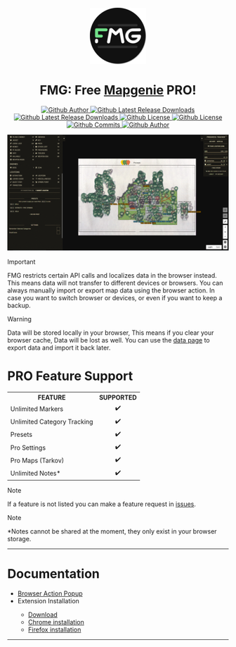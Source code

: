 <p align="center">
  <img src="./src/icons/fmg-icon-128.png" />
  <h1 align="center">FMG: Free <a href="https://mapgenie.io">Mapgenie</a> PRO!</h1>
</p>
<p align="center">
    <a href="https://github.com/V1P3R-FMG">
        <img alt="Github Author" src="https://img.shields.io/badge/dynamic/json?url=https%3A%2F%2Fraw.githubusercontent.com%2FV1P3R-FMG%2Ffree-map-genie%2Fmain%2Fpackage.json&query=%24.author&label=author" />
    </a>
    <a href="https://github.com/V1P3R-FMG/free-map-genie/releases">
        <img alt="Github Latest Release Downloads" src="https://img.shields.io/github/downloads/V1P3R-FMG/free-map-genie/total" />
    </a>
    <a href="https://github.com/V1P3R-FMG/free-map-genie/releases">
        <img alt="Github Latest Release Downloads" src="https://shields.io/github/downloads/V1P3R-FMG/free-map-genie/latest/total?logo=github" />
    </a>
    <a href="https://github.com/V1P3R-FMG/free-map-genie/blob/main/LICENSE">
        <img alt="Github License" src="https://shields.io/github/license/V1P3R-FMG/free-map-genie?logo=github" />
    </a>
    <a href="https://github.com/V1P3R-FMG/free-map-genie/blob/main/package.json">
        <img alt="Github License" src="https://shields.io/github/package-json/v/V1P3R-FMG/free-map-genie?logo=github" />
    </a>
    <a href="https://github.com/V1P3R-FMG/free-map-genie/commits/main">
        <img alt="Github Commits" src="https://shields.io/github/commit-activity/t/V1P3R-FMG/free-map-genie?logo=github" />
    </a>
    <a href="https://github.com/V1P3R-FMG/free-map-genie/issues">
        <img alt="Github Author" src="https://img.shields.io/github/issues/V1P3R-FMG/free-map-genie" />
    </a>
</p>
<img src="/assets/tarkov_preview.png"/>

> [!IMPORTANT]
> FMG restricts certain API calls and localizes data in the browser instead.
> This means data will not transfer to different devices or browsers. You can always manually
> import or export map data using the browser action.
> In case you want to switch browser or devices, or even if you want to keep a backup.

> [!WARNING]
> Data will be stored locally in your browser, This means if you clear your browser cache, Data will
> be lost as well. You can use the [data page](https://github.com/V1P3R-FMG/docs/popup.md#data) to export data and import it back
> later.

<h1>PRO Feature Support</h1>
<table>
	<tr>
		<th>FEATURE</th>
		<th>SUPPORTED</th>
	</tr>
	<tr>
		<td>Unlimited Markers</td>
		<td align="center">✔️</td>
	</tr>
	<tr>
		<td>Unlimited Category Tracking</td>
		<td align="center">✔️</td>
	</tr>
	<tr>
		<td>Presets</td>
		<td align="center">✔️</td>
	</tr>
	<tr>
		<td>Pro Settings</td>
		<td align="center">✔️</td>
	</tr>
	<tr>
		<td>Pro Maps (Tarkov)</td>
		<td align="center">✔️</td>
	</tr>
	<tr>
		<td>Unlimited Notes*</td>
		<td align="center">✔️</td>
	</tr>
</table>

> [!NOTE]
> If a feature is not listed you can make a feature request in [issues](https://github.com/V1P3R-FMG/free-map-genie/issues).

> [!NOTE]
> \*Notes cannot be shared at the moment, they only exist in your browser storage.
 
<hr/>
<h1>Documentation</h1>
<ul>
	<li><a href="/docs/popup.md">Browser Action Popup</a></li>
    <li>Extension Installation</li>
    <ul>
        <li><a href="https://github.com/V1P3R-FMG/free-map-genie/releases/latest">Download</a></li>
        <li><a href="/docs/installation/chrome.md">Chrome installation</a></li>
        <li><a href="/docs/installation/firefox.md">Firefox installation</a></li>
    </ul>
</ul>

<hr/>
